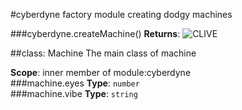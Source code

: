 #cyberdyne
factory module creating dodgy machines

  
###cyberdyne.createMachine()
**Returns**: ![CLIVE](#hater)  

##class: Machine
The main class of machine

**Scope**: inner member of module:cyberdyne  
###machine.eyes
**Type**: `number`  
###machine.vibe
**Type**: `string`  
